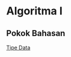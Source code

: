 # Algoritma I
## Pokok Bahasan
[Tipe Data](https://github.com/ilhamtaufiq/algoritma/blob/master/tipa-data.md)
